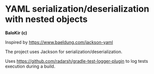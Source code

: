 # YAML serialization/deserialization with nested objects

__BaloKir (c)__

Inspired by  https://www.baeldung.com/jackson-yaml

The project uses Jackson for serialization/deserialization.

Uses https://github.com/radarsh/gradle-test-logger-plugin to log tests execution during a build.
